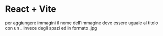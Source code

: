 # React + Vite

per aggiungere immagini il nome dell'immagine deve essere uguale al titolo con un \_ invece degli spazi ed in formato .jpg
